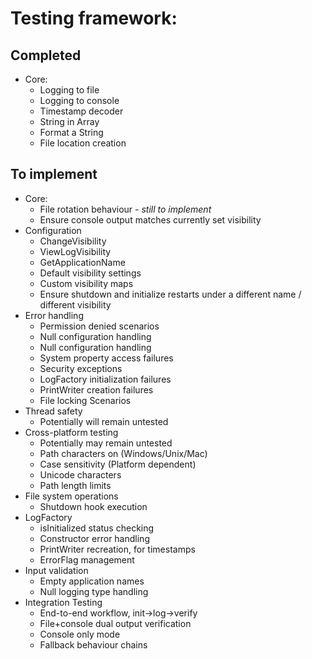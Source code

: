 # Testing framework:

## Completed
- Core:
    - Logging to file
    - Logging to console
    - Timestamp decoder
    - String in Array
    - Format a String
    - File location creation

## To implement
- Core:
    - File rotation behaviour - *still to implement*
    - Ensure console output matches currently set visibility
- Configuration
    - ChangeVisibility
    - ViewLogVisibility
    - GetApplicationName
    - Default visibility settings
    - Custom visibility maps
    - Ensure shutdown and initialize restarts under a different name / different visibility
- Error handling
    - Permission denied scenarios
    - Null configuration handling
    - Null configuration handling
    - System property access failures
    - Security exceptions
    - LogFactory initialization failures
    - PrintWriter creation failures
    - File locking Scenarios
- Thread safety
    - Potentially will remain untested
- Cross-platform testing
    - Potentially may remain untested
    - Path characters on (Windows/Unix/Mac)
    - Case sensitivity (Platform dependent)
    - Unicode characters
    - Path length limits
- File system operations
    - Shutdown hook execution
- LogFactory
    - isInitialized status checking
    - Constructor error handling
    - PrintWriter recreation, for timestamps
    - ErrorFlag management
- Input validation
    - Empty application names
    - Null logging type handling
- Integration Testing
    - End-to-end workflow, init->log->verify
    - File+console dual output verification
    - Console only mode
    - Fallback behaviour chains